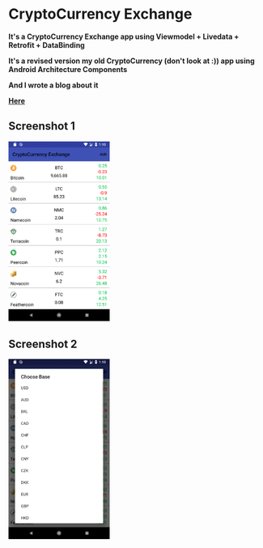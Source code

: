 # CryptoCurrency Exchange
**It's a CryptoCurrency Exchange app using Viewmodel + Livedata + Retrofit + DataBinding**

**It's a revised version my old CryptoCurrency (don't look at :)) app using Android Architecture Components**

**And I  wrote a blog about it**

**[Here](https://medium.com/@emreerkahraman/android-architecture-components-with-retrofit-52c9f8f14675)**


## Screenshot 1
<img src="Screenshot/ss1.png" width="200">

## Screenshot 2
<img src="Screenshot/ss2.png" width="200">
